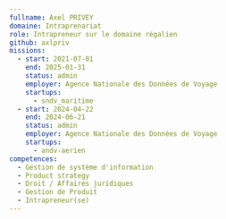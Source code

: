 ```yaml
---
fullname: Axel PRIVEY
domaine: Intraprenariat
role: Intrapreneur sur le domaine régalien
github: axlpriv
missions:
  - start: 2021-07-01
    end: 2025-01-31
    status: admin
    employer: Agence Nationale des Données de Voyage
    startups:
      - sndv_maritime
  - start: 2024-04-22
    end: 2024-06-21
    status: admin
    employer: Agence Nationale des Données de Voyage
    startups:
      - andv-aerien
competences:
  - Gestion de système d'information
  - Product strategy
  - Droit / Affaires juridiques
  - Gestion de Produit
  - Intrapreneur(se)
---
```

